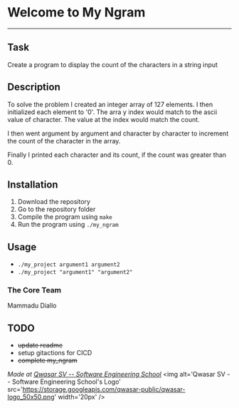 # Welcome to My Ngram
***

## Task

Create a program to display the count of the characters in a string input

## Description

To solve the problem I created an integer array of 127 elements. I then initialized each element to '0'. The arra y index would match to the ascii value of character. The value at the index would match the count.

I then went argument by argument and character by character to increment the count of the character in the array.

Finally I printed each character and its count, if the count was greater than 0.

## Installation

1. Download the repository
2. Go to the repository folder
3. Compile the program using `make`
4. Run the program using `./my_ngram`

## Usage

- `./my_project argument1 argument2`
- `./my_project "argument1" "argument2"`


### The Core Team
Mammadu Diallo

## TODO
- ~~update readme~~
- setup gitactions for CICD
- ~~complete my_ngram~~


<span><i>Made at <a href='https://qwasar.io'>Qwasar SV -- Software Engineering School</a></i></span>
<span><img alt='Qwasar SV -- Software Engineering School's Logo' src='https://storage.googleapis.com/qwasar-public/qwasar-logo_50x50.png' width='20px' /></span>
